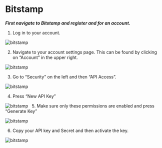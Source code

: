 # Bitstamp

***First navigate to Bitstamp and register and for an account.***

1. Log in to your account.

![bitstamp](/img/api-document/bitstamp-login.png)

2. Navigate to your account settings page. This can be found by clicking on “Account” in the upper right.

![bitstamp](/img/api-document/bitstamp-settings.png)

3. Go to “Security” on the left and then “API Access”.

![bitstamp](/img/api-document/bitstamp-security.png)

4. Press “New API Key”

![bitstamp](/img/api-document/bitstamp-newkey.png)
 
5. Make sure only these permissions are enabled and press “Generate Key”

![bitstamp](/img/api-document/bitstamp-generatekey.png)

6. Copy your API key and Secret and then activate the key.

![bitstamp](/img/api-document/bitstamp-activatekey.png)
